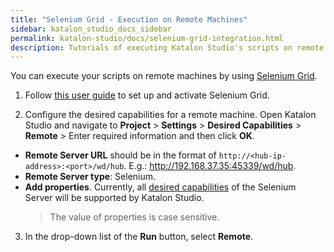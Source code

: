 ```yaml
---
title: "Selenium Grid - Execution on Remote Machines" 
sidebar: katalon_studio_docs_sidebar
permalink: katalon-studio/docs/selenium-grid-integration.html 
description: Tutorials of executing Katalon Studio's scripts on remote machines using Selenium Grid.
---
```


You can execute your scripts on remote machines by using [Selenium Grid](https://www.seleniumhq.org/docs/07_selenium_grid.jsp).

1. Follow [this user guide](https://www.selenium.dev/documentation/en/grid/grid_3/setting_up_your_own_grid/) to set up and activate Selenium Grid.

2. Configure the desired capabilities for a remote machine. Open Katalon Studio and navigate to **Project** > **Settings** > **Desired Capabilities** > **Remote** > Enter required information and then click **OK**.

* **Remote Server URL** should be in the format of `http://<hub-ip-address>:<port>/wd/hub`. E.g.: http://192.168.37.35:45339/wd/hub.
* **Remote Server type**: Selenium.
* **Add properties**. Currently, all [desired capabilities](https://github.com/SeleniumHQ/selenium/wiki/DesiredCapabilities#used-by-the-selenium-server-for-browser-selection) of the Selenium Server will be supported by Katalon Studio.
    > The value of properties is case sensitive.

3. In the drop-down list of the **Run** button, select **Remote**.
